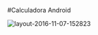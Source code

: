 #Calculadora Android  

![layout-2016-11-07-152823](https://cloud.githubusercontent.com/assets/5799912/20074909/217f9582-a500-11e6-8540-771126ed2b2a.png)
